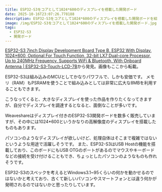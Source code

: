 ```yaml
---
title: ESP32-S3をコアとして1024*600のディスプレイを搭載した開発ボード
date: 2025-10-16T23:07:26.778188
description: ESP32-S3をコアとして1024*600のディスプレイを搭載した開発ボードを紹介します
image: /img/ESP32-S3をコアとして1024*600のディスプレイを搭載した開発ボード.jpg
tags:
  - ESP32-S3
  - 開発ボード
---
```

[ESP32-S3 7inch Display Development Board Type B, ESP32 With Display, 1024×600, Optional For Touch Function, 32-bit LX7 Dual-core Processor, Up to 240MHz Frequency, Supports WiFi & Bluetooth, With Onboard Antenna | ESP32-S3-Touch-LCD-7B](https://www.waveshare.com/esp32-s3-lcd-7b.htm)から発見。画像もここから転載。

ESP32-S3は組み込みのMCUとしてかなりパワフルで、しかも安価です。
メモリ（RAM）もPSRAMを使うことで組み込みとしては非常に広大な8MBを利用することもできます。

こうなってくると、大きなディスプレイを使った作品を作りたくなってきますが、自分でディスプレイを調達するとなると、面倒なことが多いです。

Weaveshareはディスプレイ付きのESP32-S3開発ボードを数多く販売していますが、その中には1024*600というかなりの高解像度のディスプレイを搭載したものもあります。

パソコンのようなディスプレイが欲しいけど、処理自体はそこまで複雑ではないというような用途で活躍しそうです。
また、ESP32-S3はUSB Hostの機能を搭載しており、このボードにもUSB OTGのポートがあるのでマウスやキーボードなどの接続を受け付けることもでき、ちょっとしたパソコンのようなものも作れそうです。

ESP32-S3のスペックを考えるとWindows3.1~95くらいの何かを動かせるのではないかと考えており、古くて新しいパソコンやスマートフォンとは違う何かが発明されるのではないかと思ったりしています。





